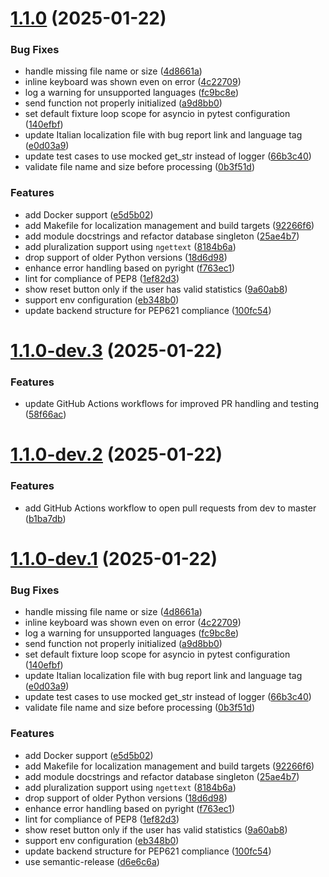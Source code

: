 # [1.1.0](https://github.com/Francesco146/telegram-file-statistics-bot/compare/v1.0.0...v1.1.0) (2025-01-22)


### Bug Fixes

* handle missing file name or size ([4d8661a](https://github.com/Francesco146/telegram-file-statistics-bot/commit/4d8661a15e09a4813a2641008441e8d27dc3053f))
* inline keyboard was shown even on error ([4c22709](https://github.com/Francesco146/telegram-file-statistics-bot/commit/4c22709232c157cd022d8b3fc06af34b61f02d63))
* log a warning for unsupported languages ([fc9bc8e](https://github.com/Francesco146/telegram-file-statistics-bot/commit/fc9bc8e4317d0f0ee155916096134d763efedbfd))
* send function not properly initialized ([a9d8bb0](https://github.com/Francesco146/telegram-file-statistics-bot/commit/a9d8bb05bb9fe497fbc71990b9d4c860f09c23da))
* set default fixture loop scope for asyncio in pytest configuration ([140efbf](https://github.com/Francesco146/telegram-file-statistics-bot/commit/140efbf95992ed287ec1184ba2c20e0516595f75))
* update Italian localization file with bug report link and language tag ([e0d03a9](https://github.com/Francesco146/telegram-file-statistics-bot/commit/e0d03a92ccafc3e25e60008e2c0086feacfc20cb))
* update test cases to use mocked get_str instead of logger ([66b3c40](https://github.com/Francesco146/telegram-file-statistics-bot/commit/66b3c4012f948ac1d099a0e4616f9936483c229e))
* validate file name and size before processing ([0b3f51d](https://github.com/Francesco146/telegram-file-statistics-bot/commit/0b3f51d175584e2866db308f2295546303f576c5))


### Features

* add Docker support ([e5d5b02](https://github.com/Francesco146/telegram-file-statistics-bot/commit/e5d5b02032489c6b6f7ce279879bf411ca0881ac))
* add Makefile for localization management and build targets ([92266f6](https://github.com/Francesco146/telegram-file-statistics-bot/commit/92266f6860d55ad4c3b0976ab7488cbc564cd1c4))
* add module docstrings and refactor database singleton ([25ae4b7](https://github.com/Francesco146/telegram-file-statistics-bot/commit/25ae4b7043040331cc12ea0ceb5ea0de44d463c2))
* add pluralization support using `ngettext` ([8184b6a](https://github.com/Francesco146/telegram-file-statistics-bot/commit/8184b6a68cddb862eb7bb89cd63ecae327c3b004))
* drop support of older Python versions ([18d6d98](https://github.com/Francesco146/telegram-file-statistics-bot/commit/18d6d98d4c4e59fd3503ded6855a0ff19eaa77ad))
* enhance error handling based on pyright ([f763ec1](https://github.com/Francesco146/telegram-file-statistics-bot/commit/f763ec17e94438d048091db1512c7b5fe7057d72))
* lint for compliance of PEP8 ([1ef82d3](https://github.com/Francesco146/telegram-file-statistics-bot/commit/1ef82d3dd5a4c0db1aa2b19ab80619ed104fbf25))
* show reset button only if the user has valid statistics ([9a60ab8](https://github.com/Francesco146/telegram-file-statistics-bot/commit/9a60ab8d7813c66be06ba6e0b63168c73fe308e0))
* support env configuration ([eb348b0](https://github.com/Francesco146/telegram-file-statistics-bot/commit/eb348b06766b5bc32a785a0a132f9c6940cd533e))
* update backend structure for PEP621 compliance ([100fc54](https://github.com/Francesco146/telegram-file-statistics-bot/commit/100fc54dcd2572203b161d75ff27be218ff51e4a))

# [1.1.0-dev.3](https://github.com/Francesco146/telegram-file-statistics-bot/compare/v1.1.0-dev.2...v1.1.0-dev.3) (2025-01-22)


### Features

* update GitHub Actions workflows for improved PR handling and testing ([58f66ac](https://github.com/Francesco146/telegram-file-statistics-bot/commit/58f66ac4a835195a1e34688e8b16c656d14d671d))

# [1.1.0-dev.2](https://github.com/Francesco146/telegram-file-statistics-bot/compare/v1.1.0-dev.1...v1.1.0-dev.2) (2025-01-22)


### Features

* add GitHub Actions workflow to open pull requests from dev to master ([b1ba7db](https://github.com/Francesco146/telegram-file-statistics-bot/commit/b1ba7db2c5168d72382502fa77a5beb8a01cf0b4))

# [1.1.0-dev.1](https://github.com/Francesco146/telegram-file-statistics-bot/compare/v1.0.0...v1.1.0-dev.1) (2025-01-22)


### Bug Fixes

* handle missing file name or size ([4d8661a](https://github.com/Francesco146/telegram-file-statistics-bot/commit/4d8661a15e09a4813a2641008441e8d27dc3053f))
* inline keyboard was shown even on error ([4c22709](https://github.com/Francesco146/telegram-file-statistics-bot/commit/4c22709232c157cd022d8b3fc06af34b61f02d63))
* log a warning for unsupported languages ([fc9bc8e](https://github.com/Francesco146/telegram-file-statistics-bot/commit/fc9bc8e4317d0f0ee155916096134d763efedbfd))
* send function not properly initialized ([a9d8bb0](https://github.com/Francesco146/telegram-file-statistics-bot/commit/a9d8bb05bb9fe497fbc71990b9d4c860f09c23da))
* set default fixture loop scope for asyncio in pytest configuration ([140efbf](https://github.com/Francesco146/telegram-file-statistics-bot/commit/140efbf95992ed287ec1184ba2c20e0516595f75))
* update Italian localization file with bug report link and language tag ([e0d03a9](https://github.com/Francesco146/telegram-file-statistics-bot/commit/e0d03a92ccafc3e25e60008e2c0086feacfc20cb))
* update test cases to use mocked get_str instead of logger ([66b3c40](https://github.com/Francesco146/telegram-file-statistics-bot/commit/66b3c4012f948ac1d099a0e4616f9936483c229e))
* validate file name and size before processing ([0b3f51d](https://github.com/Francesco146/telegram-file-statistics-bot/commit/0b3f51d175584e2866db308f2295546303f576c5))


### Features

* add Docker support ([e5d5b02](https://github.com/Francesco146/telegram-file-statistics-bot/commit/e5d5b02032489c6b6f7ce279879bf411ca0881ac))
* add Makefile for localization management and build targets ([92266f6](https://github.com/Francesco146/telegram-file-statistics-bot/commit/92266f6860d55ad4c3b0976ab7488cbc564cd1c4))
* add module docstrings and refactor database singleton ([25ae4b7](https://github.com/Francesco146/telegram-file-statistics-bot/commit/25ae4b7043040331cc12ea0ceb5ea0de44d463c2))
* add pluralization support using `ngettext` ([8184b6a](https://github.com/Francesco146/telegram-file-statistics-bot/commit/8184b6a68cddb862eb7bb89cd63ecae327c3b004))
* drop support of older Python versions ([18d6d98](https://github.com/Francesco146/telegram-file-statistics-bot/commit/18d6d98d4c4e59fd3503ded6855a0ff19eaa77ad))
* enhance error handling based on pyright ([f763ec1](https://github.com/Francesco146/telegram-file-statistics-bot/commit/f763ec17e94438d048091db1512c7b5fe7057d72))
* lint for compliance of PEP8 ([1ef82d3](https://github.com/Francesco146/telegram-file-statistics-bot/commit/1ef82d3dd5a4c0db1aa2b19ab80619ed104fbf25))
* show reset button only if the user has valid statistics ([9a60ab8](https://github.com/Francesco146/telegram-file-statistics-bot/commit/9a60ab8d7813c66be06ba6e0b63168c73fe308e0))
* support env configuration ([eb348b0](https://github.com/Francesco146/telegram-file-statistics-bot/commit/eb348b06766b5bc32a785a0a132f9c6940cd533e))
* update backend structure for PEP621 compliance ([100fc54](https://github.com/Francesco146/telegram-file-statistics-bot/commit/100fc54dcd2572203b161d75ff27be218ff51e4a))
* use semantic-release ([d6e6c6a](https://github.com/Francesco146/telegram-file-statistics-bot/commit/d6e6c6aed59001ed1bc5eff400251ff9af7658d6))
